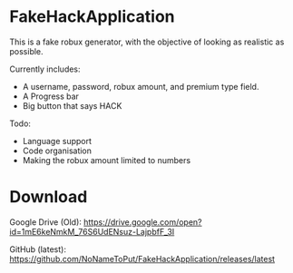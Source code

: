 # FakeHackApplication
This is a fake robux generator, with the objective of looking as realistic as possible.

Currently includes:
- A username, password, robux amount, and premium type field.
- A Progress bar
- Big button that says HACK

Todo:
- Language support
- Code organisation
- Making the robux amount limited to numbers

# Download
Google Drive (Old): https://drive.google.com/open?id=1mE6keNmkM_76S6UdENsuz-LajpbfF_3I

GitHub (latest): https://github.com/NoNameToPut/FakeHackApplication/releases/latest
